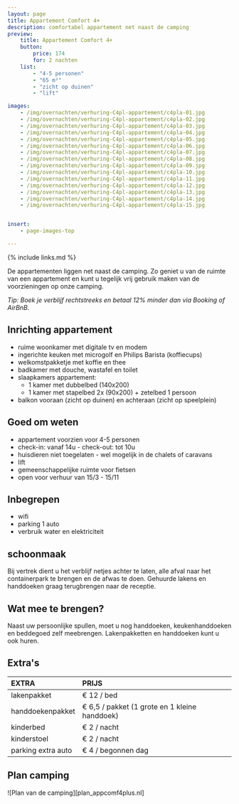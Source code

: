```yaml
---
layout: page
title: Appartement Comfort 4+
description: comfortabel appartement net naast de camping
preview:
    title: Appartement Comfort 4+
    button:
        price: 174
        for: 2 nachten
    list:
        - "4-5 personen"
        - "65 m²"
        - "zicht op duinen"
        - "lift"

images:
    - /img/overnachten/verhuring-C4pl-appartement/c4pla-01.jpg
    - /img/overnachten/verhuring-C4pl-appartement/c4pla-02.jpg
    - /img/overnachten/verhuring-C4pl-appartement/c4pla-03.jpg
    - /img/overnachten/verhuring-C4pl-appartement/c4pla-04.jpg
    - /img/overnachten/verhuring-C4pl-appartement/c4pla-05.jpg
    - /img/overnachten/verhuring-C4pl-appartement/c4pla-06.jpg
    - /img/overnachten/verhuring-C4pl-appartement/c4pla-07.jpg
    - /img/overnachten/verhuring-C4pl-appartement/c4pla-08.jpg
    - /img/overnachten/verhuring-C4pl-appartement/c4pla-09.jpg
    - /img/overnachten/verhuring-C4pl-appartement/c4pla-10.jpg
    - /img/overnachten/verhuring-C4pl-appartement/c4pla-11.jpg
    - /img/overnachten/verhuring-C4pl-appartement/c4pla-12.jpg
    - /img/overnachten/verhuring-C4pl-appartement/c4pla-13.jpg
    - /img/overnachten/verhuring-C4pl-appartement/c4pla-14.jpg
    - /img/overnachten/verhuring-C4pl-appartement/c4pla-15.jpg


insert:
    - page-images-top

---
```


{% include links.md %}

De appartementen liggen net naast de camping. Zo geniet u van de ruimte van een appartement en kunt u tegelijk vrij gebruik maken van de voorzieningen op onze camping.

*Tip: Boek je verblijf rechtstreeks en betaal 12% minder dan via Booking of AirBnB.*

## Inrichting appartement
- ruime woonkamer met digitale tv en modem
- ingerichte keuken met microgolf en Philips Barista (koffiecups)
- welkomstpakketje met koffie en thee
- badkamer met douche, wastafel en toilet
- slaapkamers appartement:
    - 1 kamer met dubbelbed (140x200)
    - 1 kamer met stapelbed 2x (90x200) + zetelbed 1 persoon
- balkon vooraan (zicht op duinen) en achteraan (zicht op speelplein)

## Goed om weten
- appartement voorzien voor 4-5 personen
- check-in: vanaf 14u - check-out: tot 10u
- huisdieren niet toegelaten - wel mogelijk in de chalets of caravans
- lift
- gemeenschappelijke ruimte voor fietsen
- open voor verhuur van 15/3 - 15/11


## Inbegrepen
- wifi
- parking 1 auto
- verbruik water en elektriciteit

## schoonmaak
Bij vertrek dient u het verblijf netjes achter te laten, alle afval naar het containerpark te brengen en de afwas te doen. Gehuurde lakens en handdoeken graag terugbrengen naar de receptie.


## Wat mee te brengen?
Naast uw persoonlijke spullen, moet u nog handdoeken, keukenhanddoeken en beddegoed zelf meebrengen.
Lakenpakketten en handdoeken kunt u ook huren.


## Extra's

EXTRA               | PRIJS
:-------------------|:-----------|   
lakenpakket         | € 12 / bed
handdoekenpakket    | € 6,5 / pakket (1 grote en 1 kleine handdoek)
kinderbed           | € 2 / nacht
kinderstoel         | € 2 / nacht
parking extra auto  | € 4 / begonnen dag


## Plan camping

![Plan van de camping][plan_appcomf4plus.nl]
